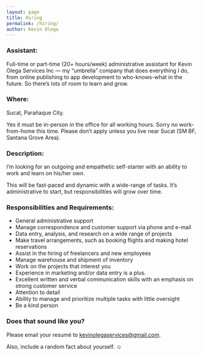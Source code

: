 ```yaml
--- 
layout: page
title: Hiring
permalink: /hiring/ 
author: Kevin Olega 
--- 
```

### Assistant:

Full-time or part-time (20+ hours/week) administrative assistant for Kevin Olega Services Inc — my “umbrella” company that does everything I do, from online publishing to app development to who-knows-what in the future. So there’s lots of room to learn and grow.

### Where:

Sucat, Parañaque City.

Yes it must be in-person in the office for all working hours. Sorry no work-from-home this time. Please don’t apply unless you live near Sucat (SM BF, Santana Grove Area).

### Description:

I’m looking for an outgoing and empathetic self-starter with an ability to work and learn on his/her own.

This will be fast-paced and dynamic with a wide-range of tasks. It’s administrative to start, but responsibilities will grow over time.

### Responsibilities and Requirements:

- General administrative support
- Manage correspondence and customer support via phone and e-mail
- Data entry, analysis, and research on a wide range of projects
- Make travel arrangements, such as booking flights and making hotel reservations
- Assist in the hiring of freelancers and new employees
- Manage warehouse and shipment of inventory
- Work on the projects that interest you
- Experience in marketing and/or data entry is a plus.
- Excellent written and verbal communication skills with an emphasis on strong customer service
- Attention to detail
- Ability to manage and prioritize multiple tasks with little oversight
- Be a kind person


### Does that sound like you?

Please email your resumé to kevinolegaservices@gmail.com.

Also, include a random fact about yourself. ☺